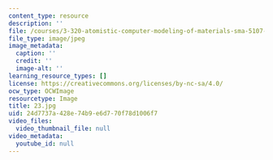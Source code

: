 ```yaml
---
content_type: resource
description: ''
file: /courses/3-320-atomistic-computer-modeling-of-materials-sma-5107-spring-2005/24d7737a428e74b9e6d770f78d1006f7_23.jpg
file_type: image/jpeg
image_metadata:
  caption: ''
  credit: ''
  image-alt: ''
learning_resource_types: []
license: https://creativecommons.org/licenses/by-nc-sa/4.0/
ocw_type: OCWImage
resourcetype: Image
title: 23.jpg
uid: 24d7737a-428e-74b9-e6d7-70f78d1006f7
video_files:
  video_thumbnail_file: null
video_metadata:
  youtube_id: null
---
```


